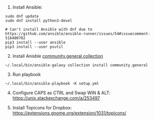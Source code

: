 1. Install Ansible:

```
sudo dnf update
sudo dnf install python3-devel

# Can't install Ansible with dnf due to https://github.com/ansible/ansible-runner/issues/54#issuecomment-516400702
pip3 install --user ansible
pip3 install --user psutil 
```

2. Install Anisble [community.general collection](https://docs.ansible.com/ansible/latest/collections/community/general/dconf_module.html#dconf-module)

```
~/.local/bin/ansible-galaxy collection install community.general
```

3. Run playbook

```
~/.local/bin/ansible-playbook -K setup.yml
```

4. Configure CAPS as CTRL and Swap WIN & ALT: https://unix.stackexchange.com/a/253497

5. Install Topicons for Dropbox: https://extensions.gnome.org/extension/1031/topicons/
